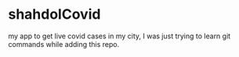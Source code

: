 # shahdolCovid
 my app to get live covid cases in my city, I was just trying to learn git commands while adding this repo.
